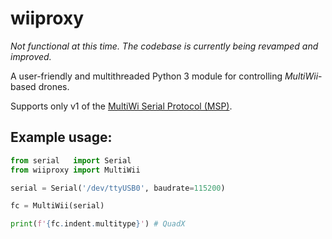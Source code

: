 # wiiproxy

_Not functional at this time. The codebase is currently being revamped and improved._

A user-friendly and multithreaded Python 3 module for controlling _MultiWii_-based drones.

Supports only v1 of the [MultiWi Serial Protocol (MSP)](http://www.multiwii.com/wiki/index.php?title=Multiwii_Serial_Protocol).

## Example usage:

```python
from serial   import Serial
from wiiproxy import MultiWii

serial = Serial('/dev/ttyUSB0', baudrate=115200)

fc = MultiWii(serial)

print(f'{fc.indent.multitype}') # QuadX
```
